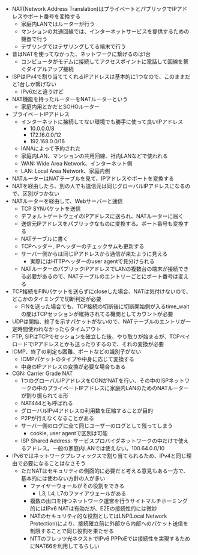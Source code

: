 - NAT(Network Address Translation)はプライベートとパブリックでIPアドレスやポート番号を変換する
  - 家庭内LANではルーターが行う
  - マンションの共通回線では、インターネットサービスを提供するための機器で行う
  - テザリングではテザリングしてる端末で行う
- 昔はNATを使ってなかった、ネットワークに繋げるのは1台
  - コンピュータがモデムに接続してアクセスポイントに電話して回線を繋ぐダイアルアップ接続
- ISPはIPv4で割り当ててくれるIPアドレスは基本的に1つなので、このままだと1台しか繋げない
  - IPv6だと違うけど
- NAT機能を持ったルーターをNATルーターという
  - 家庭内用とかだとSOHOルーター
- プライベートIPアドレス
  - インターネットに接続してない環境でも勝手に使って良いIPアドレス
    - 10.0.0.0/8
    - 172.16.0.0/12
    - 192.168.0.0/16
  - IANAによって予約された
  - 家庭内LAN、マンションの共用回線、社内LANなどで使われる
  - WAN: Wide Area Network、インターネット側
  - LAN: Local Area Network、家庭内側
- NATルーターはNATテーブルを見て、IPアドレスやポートを変換する
- NATを経由したら、別の人でも送信元は同じグローバルIPアドレスになるので、区別がつかない
- NATルーターを経由して、Webサーバーと通信
  - TCP SYNパケットを送信
  - デフォルトゲートウェイのIPアドレスに送られ、NATルーターに届く
  - 送信元IPアドレスをパブリックなものに変換する。ポート番号も変換する
  - NATテーブルに書く
  - TCPヘッダー, IPヘッダーのチェックサムも更新する
  - サーバー側からは同じIPアドレスから通信が来たように見える
    - 実際にはHTTPヘッダーのuser agentで見分けられる
  - NATルーターのパブリックIPアドレスでLANの複数台の端末が接続できる必要があるので、NATテーブルのエントリーごとにポート番号は変える
- TCP接続をFINパケットを送らずにcloseした場合、NATは気付けないので、どこかのタイミングで切断判定が必要
  - FINを送った場合でも、TCP接続の切断後に切断開始側が入るtime_waitの間はTCPセッションが維持されてる機関としてカウントが必要
- UDPは開始、終了を示すパケットがないので、NATテーブルのエントリが一定時間使われなかったらタイムアウト
- FTP, SIPはTCPでセッションを確立した後、やり取りが始まるが、TCPペイロードでIPアドレスとかも送ったりするので、それの変換が必要
- ICMP、終了の判定も困難、ポートなどの識別子がない
  - ICMPパケットのタイプや中身に応じて変換する
  - 中身のIPアドレスの変換が必要な場合もある
- CGN: Carrier Grade NAT
  - 1つのグローバルIPアドレスをCGNがNATを行い、その中のISPネットワークの中のプライベートIPアドレスに家庭内LANのためのNATルーターが割り振られてる形
  - NAT444とも呼ばれる
  - グローバルIPv4アドレスの利用数を圧縮することが目的
  - P2Pが行えなくなることがある
  - サーバー側のログに全て同じユーザーのログとして残ってしまう
    - cookie, user agentで区別は可能
  - ISP Shared Address: サービスプロバイダネットワークの中だけで使えるアドレス。一般の家庭内LANでは使えない。100.64.0.0/10
- IPv6ではネットワークプレフィックスで割り当てられるため、IPv4と同じ理由で必要になることはなさそう
  - ただNATはセキュリティの側面的に必要だと考える意見もある一方で、基本的には使わない方針の人が多い
    - ファイヤーウォールがその役割をできる
      - L3, L4, L7のファイアウェールがある
    - 複数の出口を持つネットワーク運営を行うサイトマルチホーミング的にはIPv6 NATは有効だが、E2Eの接続性的には微妙
    - NATのセキュリティ的な役割としてはLNP(Local Network Protection)により、接続確立前に外部から内部へのパケット送信を制限することで同じ役割を果たせる
    - NTTのフレッツ光ネクストでIPv6 PPPoEでは接続性を実現するためにNAT66を利用してるらしい